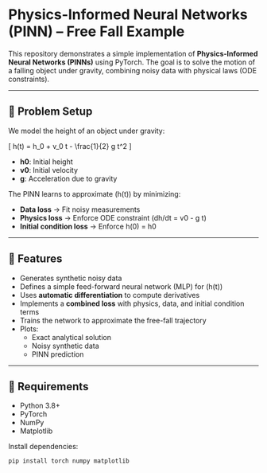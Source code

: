 # Physics-Informed Neural Networks (PINN) – Free Fall Example

This repository demonstrates a simple implementation of **Physics-Informed Neural Networks (PINNs)** using PyTorch. The goal is to solve the motion of a falling object under gravity, combining noisy data with physical laws (ODE constraints).

---

## 🔹 Problem Setup

We model the height of an object under gravity:

\[
h(t) = h_0 + v_0 t - \frac{1}{2} g t^2
\]

- **h0**: Initial height  
- **v0**: Initial velocity  
- **g**: Acceleration due to gravity  

The PINN learns to approximate \(h(t)\) by minimizing:  
- **Data loss** → Fit noisy measurements  
- **Physics loss** → Enforce ODE constraint (dh/dt = v0 - g t)  
- **Initial condition loss** → Enforce h(0) = h0  

---

## 🔹 Features

- Generates synthetic noisy data  
- Defines a simple feed-forward neural network (MLP) for \(h(t)\)  
- Uses **automatic differentiation** to compute derivatives  
- Implements a **combined loss** with physics, data, and initial condition terms  
- Trains the network to approximate the free-fall trajectory  
- Plots:
  - Exact analytical solution  
  - Noisy synthetic data  
  - PINN prediction  

---

## 🔹 Requirements

- Python 3.8+  
- PyTorch  
- NumPy  
- Matplotlib  

Install dependencies:  

```bash
pip install torch numpy matplotlib

